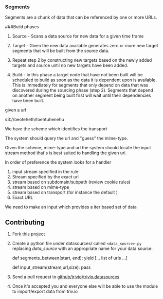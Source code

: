 ### Segments
Segments are a chunk of data that can be referenced by one or more URLs.

###Build phases
1. Source - Scans a data source for new data for a given time frame

2. Target - Given the new data available generates zero or more new target segments that will be built from the source data.

3. Repeat step 2 by constructing new targets based on the newly added targets and source until no new targets have been added.

5. Build - in this phase a target node that have not been built will be scheduled to build as soon as the data it is dependent upon is available. This is immediately for segments that only depend on data that was discovered during the sourcing phase (step 2). Segments that depend on another segment being built first will wait until their dependencies have been built.




given a url

s3://beoteheth/toehtuhenehu


We have the scheme which identifies the transport

The system should query the url and "guess" the mime-type. 

Given the scheme, mime-type and url the system should locate the 
input stream method that's is best suited to handling the given 
url.

In order of preference the system looks for a handler

1. input stream specified in the rule
1. Stream specified by the exact url
1. stream based on subdomain/subpath (review cookie rules)
1. stream based on mime-type
1. stream based on transport (for instance the default )
1. Exact URL 





We need to make an input which provides a iter based set of data
 


Contributing
---

1. Fork this project
1. Create a python file under datasources/ called `<data_source>.py` replacing *data_source* with an appropriate name for your data source.

    def segments_between(start, end):
        yield [… list of urls …]
    
    def input_stream(stream,url,size):
      pass
  
1. Send a pull request to [github/trivio/trivio.datasources](https://github.com/trivio/trivio.datasources)
2. Once it's accepted you and everyone else will be able to use the module to import/export data from triv.io





